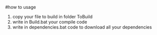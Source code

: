 #how to usage

1. copy your file to build in folder ToBuild
2. write in Build.bat your compile code
3. write in dependencies.bat code to download all your dependencies
